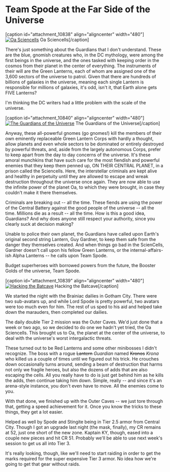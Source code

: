 # Team Spode at the Far Side of the Universe

[caption id="attachment\_10838" align="aligncenter" width="480"][![Oa Sciencells](http://westkarana.com/wp-content/uploads/2013/04/MADV113_DESIGNERDATA-PC-28-22.57.020-480x342.jpg)](http://westkarana.com/wp-content/uploads/2013/04/MADV113_DESIGNERDATA-PC-28-22.57.020.jpg) Oa Sciencells[/caption]

There's just something about the Guardians that I don't understand. These are the blue, gnomish creatures who, in the DC mythology, were among the first beings in the universe, and the ones tasked with keeping order in the cosmos from their planet in the center of everything. The instruments of their will are the Green Lanterns, each of whom are assigned one of the 3,600 sectors of the universe to patrol. Given that there are hundreds of billions of galaxies in the universe, meaning each single Lantern is responsible for millions of galaxies, it's odd, isn't it, that Earth alone gets FIVE Lanterns?

I'm thinking the DC writers had a little problem with the scale of the universe.

[caption id="attachment\_10840" align="aligncenter" width="480"][![The Guardians of the Universe](http://westkarana.com/wp-content/uploads/2013/04/Space_Sectors_01-480x364.jpg)](http://westkarana.com/wp-content/uploads/2013/04/Space_Sectors_01.jpg) The Guardians of the Universe[/caption]

Anyway, these all-powerful gnomes (go gnomes!) kill the members of their own eminently replaceable Green Lantern Corps with hardly a thought, allow planets and even whole sectors to be dominated or entirely destroyed by powerful threats, and, aside from the largely autonomous Corps, prefer to keep apart from the day to day concerns of the universe. It's these amoral munchkins that have such care for the most fiendish and powerful enemies that they keep them penned up, ON THEIR CENTRAL PLANET, in a prison called the Sciencells. Here, the interstellar criminals are kept alive and healthy in perpetuity until they are allowed to escape and wreak destruction throughout the universe once again. They are now able to use the infinite power of the planet Oa, to which they were brought, in case they couldn't make it there themselves.

Criminals are breaking out -- all the time. These fiends are using the power of the Central Battery against the good people of the universe -- all the time. Millions die as a result -- all the time. How is this a good idea, Guardians? And why does anyone still respect your authority, since you clearly suck at decision making?

Unable to police their own planet, the Guardians have called upon Earth's original second string Lantern, Guy Gardner, to keep them safe from the danger they themselves created. And when things go bad in the ScienCells, Gardner doesn't call upon his fellow Green Lanterns, or the internal-affairs-ish Alpha Lanterns -- he calls upon Team Spode.

Budget superheroes with borrowed powers from the future, the Booster Golds of the universe, Team Spode.

[caption id="attachment\_10839" align="aligncenter" width="480"][![Hacking the Batcave](http://westkarana.com/wp-content/uploads/2013/04/INTCHARLIGHTRIG_NEUT-PC-14-23.06.490-480x342.jpg)](http://westkarana.com/wp-content/uploads/2013/04/INTCHARLIGHTRIG_NEUT-PC-14-23.06.490.jpg) Hacking the Batcave[/caption]

We started the night with the Brainiac dailies in Gotham City. There were two sub-avatars up, and while Lord Spode is pretty powerful, two avatars were too much even for him. The rest of us sped to his aid and helped take down the marauders, then completed our dailies.

The daily double Tier 2 mission was the Outer Caves. We'd just done that a week or two ago, so we decided to do one we hadn't yet tried, the Oa Sciencells. This brought us to Oa, the planet at the center of the universe, to deal with the universe's worst intergalactic threats.

These turned out to be Red Lanterns and some other minibosses I didn't recognize. The boss with a rogue ~~Lantern~~ *Guardian* named ~~Kronos~~ *Krona* who killed us a couple of times until we figured out his trick. He crouches down occasionally turns around, sending a beam of destruction that harms not only we fragile heroes, but also the dozens of adds that are also escaping the cells. All you really have to do is just get behind him as he kills the adds, then continue taking him down. Simple, really -- and since it's an arena-style instance, you don't even have to move. All the enemies come to you.

With that done, we finished up with the Outer Caves -- we just tore through that, getting a speed achievement for it. Once you know the tricks to these things, they get a lot easier.

Helped as well by Spode and Stingite being in Tier 2.5 armor from Central City. Though I got an upgrade last night (the mask, finally), my CR remains at 52, just one short of the new zone. Kaptain KY, though, eased into a couple new pieces and hit CR 51. Probably we'll be able to use next week's session to get us all into Tier 3.

It's really looking, though, like we'll need to start raiding in order to get the marks required for the super expensive Tier 3 armor. No idea how we're going to get that gear without raids.
